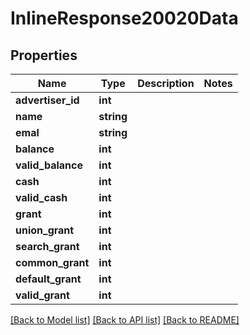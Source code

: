 # InlineResponse20020Data

## Properties
Name | Type | Description | Notes
------------ | ------------- | ------------- | -------------
**advertiser_id** | **int** |  | 
**name** | **string** |  | 
**emal** | **string** |  | 
**balance** | **int** |  | 
**valid_balance** | **int** |  | 
**cash** | **int** |  | 
**valid_cash** | **int** |  | 
**grant** | **int** |  | 
**union_grant** | **int** |  | 
**search_grant** | **int** |  | 
**common_grant** | **int** |  | 
**default_grant** | **int** |  | 
**valid_grant** | **int** |  | 

[[Back to Model list]](../README.md#documentation-for-models) [[Back to API list]](../README.md#documentation-for-api-endpoints) [[Back to README]](../README.md)


